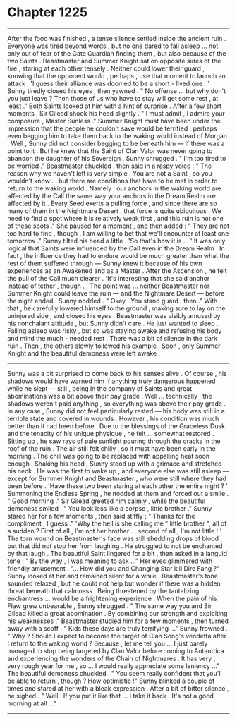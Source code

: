 
# Chapter 1225


---

After the food was finished , a tense silence settled inside the ancient ruin . Everyone was tired beyond words , but no one dared to fall asleep … not only out of fear of the Gate Guardian finding them , but also because of the two Saints .
Beastmaster and Summer Knight sat on opposite sides of the fire , staring at each other tensely . Neither could lower their guard , knowing that the opponent would , perhaps , use that moment to launch an attack .
'I guess their alliance was doomed to be a short - lived one . '
Sunny tiredly closed his eyes , then yawned .
" No offense ... but why don't you just leave ? Then those of us who have to stay will get some rest , at least ."
Both Saints looked at him with a hint of surprise . After a few short moments , Sir Gilead shook his head slightly .
" I must admit , I admire your composure , Master Sunless ."
Summer Knight must have been under the impression that the people he couldn't save would be terrified , perhaps even begging him to take them back to the waking world instead of Morgan .
Well , Sunny did not consider begging to be beneath him — if there was a point to it . But he knew that the Saint of Clan Valor was never going to abandon the daughter of his Sovereign .
Sunny shrugged .
" I'm too tired to be worried ."
Beastmaster chuckled , then said in a raspy voice :
" The reason why we haven't left is very simple . You are not a Saint , so you wouldn't know … but there are conditions that have to be met in order to return to the waking world . Namely , our anchors in the waking world are affected by the Call the same way your anchors in the Dream Realm are affected by it . Every Seed exerts a pulling force , and since there are so many of them in the Nightmare Desert , that force is quite ubiquitous . We need to find a spot where it is relatively weak first , and this ruin is not one of these spots ."
She paused for a moment , and then added :
" They are not too hard to find , though . I am willing to bet that we'll encounter at least one tomorrow ."
Sunny tilted his head a little .
'So that's how it is … '
It was only logical that Saints were influenced by the Call even in the Dream Realm . In fact , the influence they had to endure would be much greater than what the rest of them suffered through — Sunny knew it because of his own experiences as an Awakened and as a Master . After the Ascension , he felt the pull of the Call much clearer .
'It's interesting that she said anchor instead of tether , though . '
The point was … neither Beastmaster nor Summer Knight could leave the ruin — and the Nightmare Desert — before the night ended .
Sunny nodded .
" Okay . You stand guard , then ."
With that , he carefully lowered himself to the ground , making sure to lay on the uninjured side , and closed his eyes .
Beastmaster was visibly amused by his nonchalant attitude , but Sunny didn't care . He just wanted to sleep .
Falling asleep was risky , but so was staying awake and refusing his body and mind the much - needed rest .
There was a bit of silence in the dark ruin . Then , the others slowly followed his example .
Soon , only Summer Knight and the beautiful demoness were left awake .
***
Sunny was a bit surprised to come back to his senses alive . Of course , his shadows would have warned him if anything truly dangerous happened while he slept — still , being in the company of Saints and great abominations was a bit above their pay grade .
Well ... technically , the shadows weren't paid anything , so everything was above their pay grade .
In any case , Sunny did not feel particularly rested — his body was still in a terrible state and covered in wounds . However , his condition was much better than it had been before . Due to the blessings of the Graceless Dusk and the tenacity of his unique physique , he felt … somewhat restored .
Sitting up , he saw rays of pale sunlight pouring through the cracks in the roof of the ruin . The air still felt chilly , so it must have been early in the morning .
The chill was going to be replaced with appalling heat soon enough .
Shaking his head , Sunny stood up with a grimace and stretched his neck .
He was the first to wake up , and everyone else was still asleep — except for Summer Knight and Beastmaster , who were still where they had been before .
'Have these two been staring at each other the entire night ? '
Summoning the Endless Spring , he nodded at them and forced out a smile .
" Good morning ."
Sir Gilead greeted him calmly , while the beautiful demoness smiled .
" You look less like a corpse , little brother ."
Sunny stared her for a few moments , then said stiffly :
" Thanks for the compliment , I guess ."
'Why the hell is she calling me " little brother ", all of a sudden ? First of all , I'm not her brother … second of all , I'm not little ! '
The torn wound on Beastmaster's face was still shedding drops of blood , but that did not stop her from laughing .
He struggled to not be enchanted by that laugh .
The beautiful Saint lingered for a bit , then asked in a languid tone :
" By the way , I was meaning to ask …"
Her eyes glimmered with friendly amusement .
"... How did you and Changing Star kill Dire Fang ?"
Sunny looked at her and remained silent for a while . Beastmaster's tone sounded relaxed , but he could not help but wonder if there was a hidden threat beneath that calmness .
Being threatened by the tantalizing enchantress … would be a frightening experience .
When the pain of his Flaw grew unbearable , Sunny shrugged .
" The same way you and Sir Gilead killed a great abomination . By combining our strength and exploiting his weaknesses ."
Beastmaster studied him for a few moments , then turned away with a scoff .
" Kids these days are truly terrifying …"
Sunny frowned .
" Why ? Should I expect to become the target of Clan Song's vendetta after I return to the waking world ? Because , let me tell you … I just barely managed to stop being targeted by Clan Valor before coming to Antarctica and experiencing the wonders of the Chain of Nightmares . It has very , very rough year for me , so … I would really appreciate some leniency …"
The beautiful demoness chuckled .
" You seem really confident that you'll be able to return , though ? How optimistic !"
Sunny blinked a couple of times and stared at her with a bleak expression .
After a bit of bitter silence , he sighed .
" Well . If you put it like that … I take it back . It's not a good morning at all …"

---

